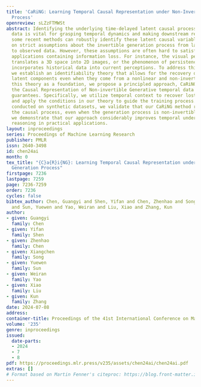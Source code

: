 ```yaml
---
title: 'CaRiNG: Learning Temporal Causal Representation under Non-Invertible Generation
  Process'
openreview: sLZzFTMWSt
abstract: Identifying the underlying time-delayed latent causal processes in sequential
  data is vital for grasping temporal dynamics and making downstream reasoning. While
  some recent methods can robustly identify these latent causal variables, they rely
  on strict assumptions about the invertible generation process from latent variables
  to observed data. However, these assumptions are often hard to satisfy in real-world
  applications containing information loss. For instance, the visual perception process
  translates a 3D space into 2D images, or the phenomenon of persistence of vision
  incorporates historical data into current perceptions. To address this challenge,
  we establish an identifiability theory that allows for the recovery of independent
  latent components even when they come from a nonlinear and non-invertible mix. Using
  this theory as a foundation, we propose a principled approach, CaRiNG, to learn
  the Causal Representation of Non-invertible Generative temporal data with identifiability
  guarantees. Specifically, we utilize temporal context to recover lost latent information
  and apply the conditions in our theory to guide the training process. Through experiments
  conducted on synthetic datasets, we validate that our CaRiNG method reliably identifies
  the causal process, even when the generation process is non-invertible. Moreover,
  we demonstrate that our approach considerably improves temporal understanding and
  reasoning in practical applications.
layout: inproceedings
series: Proceedings of Machine Learning Research
publisher: PMLR
issn: 2640-3498
id: chen24ai
month: 0
tex_title: "{C}a{R}i{NG}: Learning Temporal Causal Representation under Non-Invertible
  Generation Process"
firstpage: 7236
lastpage: 7259
page: 7236-7259
order: 7236
cycles: false
bibtex_author: Chen, Guangyi and Shen, Yifan and Chen, Zhenhao and Song, Xiangchen
  and Sun, Yuewen and Yao, Weiran and Liu, Xiao and Zhang, Kun
author:
- given: Guangyi
  family: Chen
- given: Yifan
  family: Shen
- given: Zhenhao
  family: Chen
- given: Xiangchen
  family: Song
- given: Yuewen
  family: Sun
- given: Weiran
  family: Yao
- given: Xiao
  family: Liu
- given: Kun
  family: Zhang
date: 2024-07-08
address:
container-title: Proceedings of the 41st International Conference on Machine Learning
volume: '235'
genre: inproceedings
issued:
  date-parts:
  - 2024
  - 7
  - 8
pdf: https://proceedings.mlr.press/v235/assets/chen24ai/chen24ai.pdf
extras: []
# Format based on Martin Fenner's citeproc: https://blog.front-matter.io/posts/citeproc-yaml-for-bibliographies/
---
```

